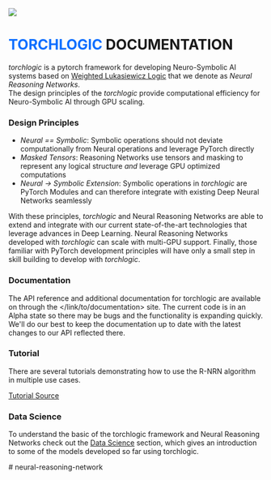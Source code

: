 [//]: # (![Coverage Report]&#40;./assets/coverage.svg&#41;)

![](./static/torchlogic_logo.png)

# <span style="color:#0E6FFF">TORCHLOGIC</span> DOCUMENTATION

_torchlogic_ is a pytorch framework for developing Neuro-Symbolic AI systems
based on [Weighted Lukasiewicz Logic](https://arxiv.org/abs/2006.13155) that we denote as _Neural Reasoning Networks_.  
The design principles of the _torchlogic_ provide computational efficiency for Neuro-Symbolic AI through
GPU scaling.

### Design Principles

- _Neural == Symbolic_: Symbolic operations should not deviate computationally from Neural operations and leverage PyTorch directly
- _Masked Tensors_: Reasoning Networks use tensors and masking to represent any logical structure _and_ leverage GPU optimized computations
- _Neural -> Symbolic Extension_: Symbolic operations in _torchlogic_ are PyTorch Modules and can therefore integrate with existing Deep Neural Networks seamlessly

With these principles, _torchlogic_ and Neural Reasoning Networks are able
to extend and integrate with our current state-of-the-art technologies that leverage advances in 
Deep Learning.  Neural Reasoning Networks developed with _torchlogic_ can scale with
multi-GPU support.  Finally, those familiar with PyTorch development principles will have only a small step
in skill building to develop with _torchlogic_.

### Documentation

The API reference and additional documentation for torchlogic are available
on through the </link/to/documentation> site.
The current code is in an Alpha state so there may be bugs and the functionality
is expanding quickly.  We'll do our best to keep the documentation up to date
with the latest changes to our API reflected there.

### Tutorial

There are several tutorials demonstrating how to use the R-NRN algorithm
in multiple use cases.

[Tutorial Source](./tutorials/brrn.md)

### Data Science

To understand the basic of the torchlogic framework and Neural Reasoning Networks
check out the [Data Science](./ds/rn.md) section, which gives an introduction to some of the
models developed so far using torchlogic.

#   n e u r a l - r e a s o n i n g - n e t w o r k  
 